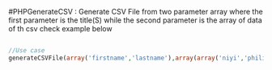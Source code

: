 #PHPGenerateCSV : Generate CSV File from two parameter array
where the first parameter is the title(S) while the second parameter is 
the array of data of th csv 
check example below
```php

//Use case
generateCSVFile(array('firstname','lastname'),array(array('niyi','philip'),array('ola','dare')));

```
